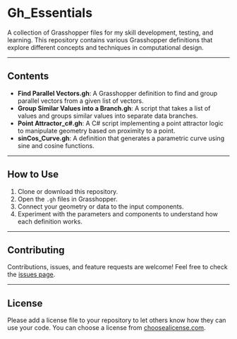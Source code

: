 # Gh_Essentials

A collection of Grasshopper files for my skill development, testing, and learning.
This repository contains various Grasshopper definitions that explore different concepts and techniques in computational design.

---

## Contents

* **Find Parallel Vectors.gh**: A Grasshopper definition to find and group parallel vectors from a given list of vectors.
* **Group Similar Values into a Branch.gh**: A script that takes a list of values and groups similar values into separate data branches.
* **Point Attractor_c#.gh**: A C# script implementing a point attractor logic to manipulate geometry based on proximity to a point.
* **sinCos_Curve.gh**: A definition that generates a parametric curve using sine and cosine functions.

---

## How to Use

1.  Clone or download this repository.
2.  Open the `.gh` files in Grasshopper.
3.  Connect your geometry or data to the input components.
4.  Experiment with the parameters and components to understand how each definition works.

---

## Contributing

Contributions, issues, and feature requests are welcome! Feel free to check the [issues page](https://github.com/devmanojnagarajan/Gh_Essentials/issues).

---

## License

Please add a license file to your repository to let others know how they can use your code. You can choose a license from [choosealicense.com](https://choosealicense.com/).
